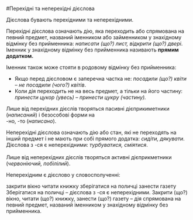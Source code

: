 #Перехiднi та неперехiднi дiєслова

Дiєслова бувають перехiдними та неперехiдними.<br>

<span class="p1">Перехiднi</span> дiєслова означають дiю, яка переходить або спрямована на певний предмет, названий iменником або займенником у знахiдному вiдмiнку без прийменника: <i>написати (що?) лист, вiдкрити (що?) дверi</i>.<br>
Iменник у знахiдному вiдмiнку без прийменника називають <b>прямим додатком.</b><br>

Iменник також може стояти в родовому вiдмiнку без прийменника:

<ul> 
<li>Якщо перед дiєсловом є заперечна частка не: <i>посадили (що?) квiти – не посадили (чого?) квiтiв</i>.</li>
<li> Коли дiя переходить не на весь предмет, а тiльки на його частину: <i>принести цукор (увесь) – принести цукру (частину).</i></li>
</ul>

Лише вiд перехiдних дiєслiв творяться пасивнi дiєприкиметники (<i>написаний</i>) i безособовi форми на<br><span class="p1">-но, -то</span> (<i>написано</i>).


<span class="p1">Неперехiднi</span> дiєслова означають дiю або стан, якi не переходять на
iнший предмет i не мають при собi прямого додатка: <i>сидiти, дякувати</i>.<br>
Дiєслова з <span class="p1">-ся</span> є неперехiдними: <i>турбуватися, смiятися</i>.<br>
<br>
Лише вiд неперехiдних дiєслiв творяться активнi дiєприкметники
(<i>червонiючий, побiлiлий</i>).


<quiz> 
    <question>
       <p>Неперехідним є дієслово у словосполученні:</p>
           <answer>закрити вікно</answer>
           <answer>читати книжку</answer>
           <answer correct >зберігатися на поличці</answer>
           <answer>занести газету</answer>
      <explanation>
Зберігатися на поличці – дiєслова з <span class="p1">-ся</span> є неперехiдними.
Закрити (що?) вікно, читати (що?) книжку, занести (що?) газету – дія спрямована на певний предмет, названий іменником у знахідному відмінку без прийменника.
</explanation>
    </question>
</quiz>